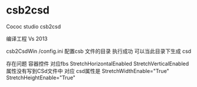 # csb2csd
Cococ studio csb2csd

编译工程  Vs 2013

csb2CsdWin /config.ini   配置csb 文件的目录 执行成功 可以当此目录下生成 csd

存在问题  容器控件 对应fbs StretchHorizontalEnabled StretchVerticalEnabled 属性没有写到CSd文件中
对应 csd属性是 StretchWidthEnable="True" StretchHeightEnable="True"

